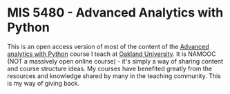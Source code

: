 MIS 5480 - Advanced Analytics with Python
=================================================

This is an open access version of most of the content of the [Advanced analytics with Python](https://aap.misken.org/) course I teach at [Oakland University](). It is NAMOOC (NOT a massively open online course) - it's simply a way of sharing content and course structure ideas. My courses have benefited greatly from the resources and knowledge shared by many in the teaching community. This is my way of giving back.

